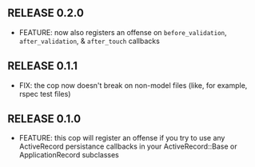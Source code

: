 ## RELEASE 0.2.0

* FEATURE: now also registers an offense on `before_validation`, `after_validation`, & `after_touch` callbacks

## RELEASE 0.1.1

* FIX: the cop now doesn't break on non-model files (like, for example, rspec test files)

## RELEASE 0.1.0

* FEATURE: this cop will register an offense if you try to use any ActiveRecord persistance callbacks in your ActiveRecord::Base or ApplicationRecord subclasses
